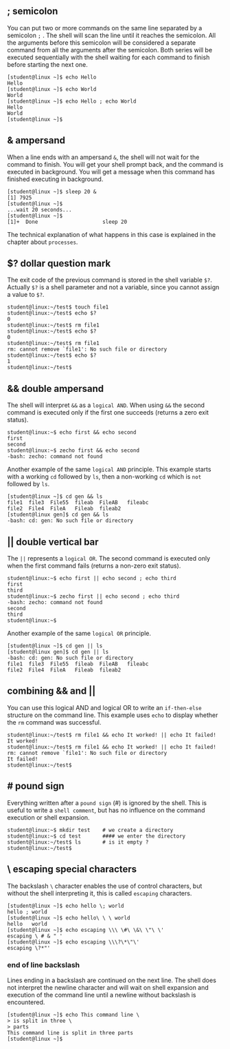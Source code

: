 ## ; semicolon

You can put two or more commands on the same line separated by a
semicolon `;` . The shell will scan the line until it
reaches the semicolon. All the arguments before this semicolon will be
considered a separate command from all the arguments after the
semicolon. Both series will be executed sequentially with the shell
waiting for each command to finish before starting the next one.

    [student@linux ~]$ echo Hello
    Hello
    [student@linux ~]$ echo World
    World
    [student@linux ~]$ echo Hello ; echo World
    Hello
    World
    [student@linux ~]$

## & ampersand

When a line ends with an ampersand `&`, the shell will not
wait for the command to finish. You will get your shell prompt back, and
the command is executed in background. You will get a message when this
command has finished executing in background.

    [student@linux ~]$ sleep 20 &
    [1] 7925
    [student@linux ~]$ 
    ...wait 20 seconds...
    [student@linux ~]$ 
    [1]+  Done                     sleep 20

The technical explanation of what happens in this case is explained in
the chapter about `processes`.

## \$? dollar question mark

The exit code of the previous command is stored in the shell variable
`$?`. Actually `$?` is a shell parameter and not a
variable, since you cannot assign a value to `$?`.

    student@linux:~/test$ touch file1
    student@linux:~/test$ echo $?
    0
    student@linux:~/test$ rm file1
    student@linux:~/test$ echo $?
    0
    student@linux:~/test$ rm file1
    rm: cannot remove `file1': No such file or directory
    student@linux:~/test$ echo $?
    1
    student@linux:~/test$

## && double ampersand

The shell will interpret `&&` as a `logical AND`. When
using `&&` the second command is executed only if the first one succeeds
(returns a zero exit status).

    student@linux:~$ echo first && echo second
    first
    second
    student@linux:~$ zecho first && echo second
    -bash: zecho: command not found

Another example of the same `logical AND` principle. This
example starts with a working `cd` followed by `ls`, then a non-working
`cd` which is `not` followed by `ls`.

    [student@linux ~]$ cd gen && ls
    file1  file3  File55  fileab  FileAB   fileabc
    file2  File4  FileA   Fileab  fileab2
    [student@linux gen]$ cd gen && ls
    -bash: cd: gen: No such file or directory

## \|\| double vertical bar

The `||` represents a `logical OR`. The second command is
executed only when the first command fails (returns a non-zero exit
status).

    student@linux:~$ echo first || echo second ; echo third
    first
    third
    student@linux:~$ zecho first || echo second ; echo third
    -bash: zecho: command not found
    second
    third
    student@linux:~$

Another example of the same `logical OR` principle.

    [student@linux ~]$ cd gen || ls
    [student@linux gen]$ cd gen || ls
    -bash: cd: gen: No such file or directory
    file1  file3  File55  fileab  FileAB   fileabc
    file2  File4  FileA   Fileab  fileab2

## combining && and \|\|

You can use this logical AND and logical OR to write an `if-then-else`
structure on the command line. This example uses `echo` to display
whether the `rm` command was successful.

    student@linux:~/test$ rm file1 && echo It worked! || echo It failed!
    It worked!
    student@linux:~/test$ rm file1 && echo It worked! || echo It failed!
    rm: cannot remove `file1': No such file or directory
    It failed!
    student@linux:~/test$

## \# pound sign

Everything written after a `pound sign` (#) is ignored by
the shell. This is useful to write a `shell comment`, but
has no influence on the command execution or shell expansion.

    student@linux:~$ mkdir test    # we create a directory
    student@linux:~$ cd test       #### we enter the directory
    student@linux:~/test$ ls       # is it empty ?
    student@linux:~/test$

## \\ escaping special characters

The backslash `\` character enables the use of control
characters, but without the shell interpreting it, this is called
`escaping` characters.

    [student@linux ~]$ echo hello \; world
    hello ; world
    [student@linux ~]$ echo hello\ \ \ world
    hello   world
    [student@linux ~]$ echo escaping \\\ \#\ \&\ \"\ \'
    escaping \ # & " '
    [student@linux ~]$ echo escaping \\\?\*\"\'
    escaping \?*"'

### end of line backslash

Lines ending in a backslash are continued on the next line. The shell
does not interpret the newline character and will wait on shell
expansion and execution of the command line until a newline without
backslash is encountered.

    [student@linux ~]$ echo This command line \
    > is split in three \
    > parts
    This command line is split in three parts
    [student@linux ~]$

